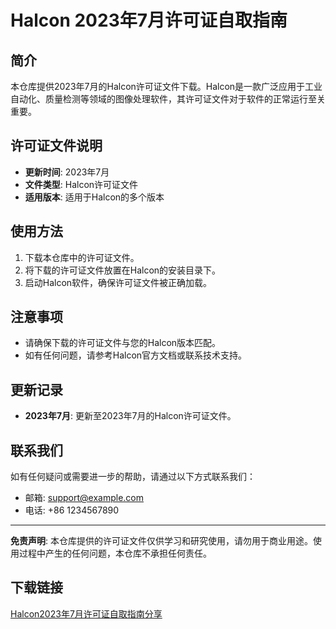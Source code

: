 # Halcon 2023年7月许可证自取指南

## 简介
本仓库提供2023年7月的Halcon许可证文件下载。Halcon是一款广泛应用于工业自动化、质量检测等领域的图像处理软件，其许可证文件对于软件的正常运行至关重要。

## 许可证文件说明
- **更新时间**: 2023年7月
- **文件类型**: Halcon许可证文件
- **适用版本**: 适用于Halcon的多个版本

## 使用方法
1. 下载本仓库中的许可证文件。
2. 将下载的许可证文件放置在Halcon的安装目录下。
3. 启动Halcon软件，确保许可证文件被正确加载。

## 注意事项
- 请确保下载的许可证文件与您的Halcon版本匹配。
- 如有任何问题，请参考Halcon官方文档或联系技术支持。

## 更新记录
- **2023年7月**: 更新至2023年7月的Halcon许可证文件。

## 联系我们
如有任何疑问或需要进一步的帮助，请通过以下方式联系我们：
- 邮箱: support@example.com
- 电话: +86 1234567890

---

**免责声明**: 本仓库提供的许可证文件仅供学习和研究使用，请勿用于商业用途。使用过程中产生的任何问题，本仓库不承担任何责任。

## 下载链接

[Halcon2023年7月许可证自取指南分享](https://pan.quark.cn/s/a15f91b8f4ff)